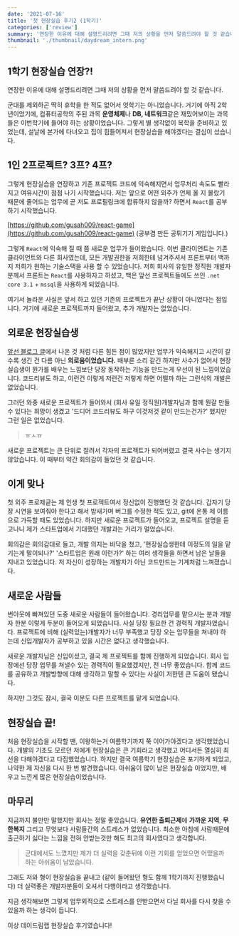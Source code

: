 ```yaml
---
date: '2021-07-16'
title: '첫 현장실습 후기2 (1학기)'
categories: ['review']
summary: '연장한 이유에 대해 설명드리려면 그때 저의 상황을 먼저 말씀드려야 할 것 같습니다. 군대를 제외하곤 딱히 휴학을 한 적도 없어서 엇학기는 아니었습니다.'
thumbnail: './thumbnail/daydream_intern.png'
---
```


## 1학기 현장실습 연장?!
연장한 이유에 대해 설명드리려면 그때 저의 상황을 먼저 말씀드려야 할 것 같습니다.

군대를 제외하곤 딱히 휴학을 한 적도 없어서 엇학기는 아니었습니다. 거기에 아직 2학년이었기에, 컴퓨터공학의 주된 과목 **운영체제**나 **DB, 네트워크**같은 재밌어보이는 과목들은 이번학기에 들어야 하는 상황이었습니다. 그렇게 별 생각없이 복학을 준비하고 있었는데, 설날에 본가에 다녀오고 집이 힘들어져서 현장실습을 해야겠다는 결심이 섰습니다.


## 1인 2프로젝트? 3프? 4프?
그렇게 현장실습을 연장하고 기존 프로젝트 코드에 익숙해지면서 업무처리 속도도 빨라지고 여유시간이 점점 나기 시작했습니다. 저는 앞으로 어떤 외주가 언제 올 지 몰랐기 때문에 줄어드는 업무에 곧 저도 프로필링크에 합류하지 않을까? 하면서 `React`를 공부하기 시작했습니다.

[https://github.com/gusah009/react-game](https://github.com/gusah009/react-game) (공부겸 만든 공튀기기 게임입니다.)

그렇게 `React`에 익숙해 질 때 쯤 새로운 업무가 들어왔습니다. 이번 클라이언트는 기존 클라이언트와 다른 회사였는데, 모든 개발권한을 저희한테 넘겨주셔서 프론트부터 백까지 저희가 원하는 기술스택을 사용 할 수 있었습니다. 저희 회사의 유일한 정직원 개발자분께서 프론트는 ```React```를 사용하자고 하셨고, 백은 앞선 프로젝트들에도 쓰인 ```.net core 3.1``` + ```mssql```을 사용하게 되었습니다.

여기서 놀라운 사실은 앞서 하고 있던 기존의 프로젝트가 끝난 상황이 아니었다는 점입니다. 거기에 새로운 프로젝트까지 들어왔고, 추가 개발자는 없었습니다.

## 외로운 현장실습생
[앞선 블로그 글](../첫-현장실습-후기-(겨울방학))에서 나온 것 처럼 다른 힘든 점이 많았지만 업무가 익숙해지고 시간이 갈 수록 생긴 건 다름 아닌 **외로움이었습니다.** 배부른 소리 같긴 하지만 사수가 없어서 현장실습생이 뭔가를 배우는 느낌보단 당장 동작하는 기능을 만드는게 우선이 된 느낌이었습니다. 코드리뷰도 하고, 이런건 이렇게 저런건 저렇게 하면 어떨까 하는 그런식의 개발은 없었습니다.

그러던 와중 새로운 프로젝트가 들어와서 (회사 유일 정직원)개발자님과 함께 뭔갈 만들 수 있다는 희망이 생겼고 '드디어 코드리뷰도 하구 이것저것 같이 만드는건가?' 했지만 그런 일은 없었습니다.
> ㅠㅅㅠ

새로운 프로젝트는 큰 단위로 잘려서 각자의 프로젝트가 되어버렸고 결국 사수는 생기지 않았습니다. 이 때부터 약간 회의감이 들었던 것 같습니다.

## 이게 맞나
첫 외주 프로제긑는 제 인생 첫 프로젝트여서 정신없이 진행했던 것 같습니다. 갑자기 당장 시연을 보여줘야 한다고 해서 밤새가며 버그를 수정한 적도 있고, git에 온통 제 이름으로 가득할 때도 있었습니다. 하지만 새로운 프로젝트가 들어오고, 프로젝트 설명을 듣고나니 제가 스타트업에서 기대했던 개발과는 거리가 멀었습니다.

회의감은 회의감대로 들고, 개발 의지는 바닥을 쳤고, '현장실습생한테 이정도의 일을 맡기는게 말이되나?' '스타트업은 원래 이런가?' 하는 여러 생각들을 하면서 남은 날들을 지내고 있었습니다. 저 자신이 성장하는 개발자가 아닌 코드만드는 기계처럼 느껴졌습니다.

## 새로운 사람들
번아웃에 빠져있던 도중 새로운 사람들이 들어왔습니다. 경리업무를 맡으시는 분과 개발자 한분 이렇게 두분이 들어오게 되었습니다. 사실 당장 필요한 건 경력직 개발자였습니다. 프로젝트에 비해 (실력있는)개발자가 너무 부족했고 당장 오는 업무들을 쳐내야 하는데 신입개발자가 공부하고 있을 시간은 없다고 생각했습니다.

새로운 개발자님은 신입이셨고, 결국 제 프로젝트를 함께 진행하게 되었습니다. 회사 입장에선 당장 업무를 쳐낼수 있는 경력직이 필요했겠지만, 전 너무 좋았습니다. 함께 코드를 공유하고 개발방향에 대해 생각하고 말할 수 있다는 사실이 저한텐 큰 도움이 됐습니다.

하지만 그것도 잠시, 결국 이분도 다른 프로젝트를 맡게 되었습니다.

## 현장실습 끝!
처음 현장실습을 시작할 땐, 이왕하는거 여름학기까지 쭉 이어가야겠다고 생각했었습니다. 개발의 기초도 모르던 저에게 현장실습은 큰 기회라고 생각했고 어디서든 열심히 최선을 다해야겠다고 다짐했었습니다. 하지만 결국 여름학기 현장실습은 포기하게 되었고, 나약한 제 자신을 다시 한 번 발견했습니다. 아쉬움이 많이 남은 현장실습 이었지만, 배우고 느낀게 많은 현장실습이었습니다.

## 마무리
지금까지 불만만 말했지만 회사는 정말 좋았습니다. **유연한 출퇴근제**에 **가까운 지역**, **무한복지** 그리고 무엇보다 사람들간의 스트레스가 없었습니다. 최소한 아침에 사람때문에 출근하기 싫다는 느낌을 전혀 안받는것만 해도 최고의 회사였다고 생각합니다.

> 군대에서도 느꼈지만 제가 더 실력을 갖춘뒤에 이런 기회를 얻었으면 어땠을까 하는 아쉬움이 남았습니다.

그래도 저와 형이 현장실습을 끝내고 (같이 들어왔던 형도 함께 1학기까지 진행했습니다) 더 실력좋은 개발자분들이 오셔서 다행이라고 생각했습니다.

지금 생각해보면 그렇게 업무외적으로 스트레스를 안받으면서 다닐 회사를 다시 찾을 수 있을까 하는 생각이 듭니다.

이상 데이드림랩 현장실습 후기였습니다!